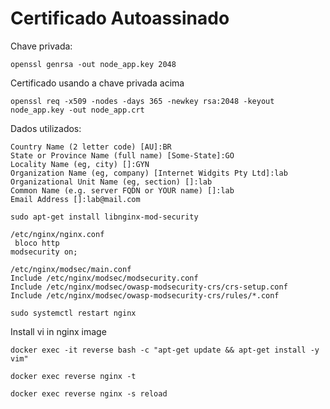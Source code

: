 # Certificado Autoassinado

Chave privada:
```
openssl genrsa -out node_app.key 2048
```

Certificado usando a chave privada acima

```
openssl req -x509 -nodes -days 365 -newkey rsa:2048 -keyout node_app.key -out node_app.crt
```

Dados utilizados:
```
Country Name (2 letter code) [AU]:BR
State or Province Name (full name) [Some-State]:GO
Locality Name (eg, city) []:GYN
Organization Name (eg, company) [Internet Widgits Pty Ltd]:lab
Organizational Unit Name (eg, section) []:lab
Common Name (e.g. server FQDN or YOUR name) []:lab
Email Address []:lab@mail.com
```

```
sudo apt-get install libnginx-mod-security
```

```
/etc/nginx/nginx.conf
 bloco http
modsecurity on;
```

```
/etc/nginx/modsec/main.conf
Include /etc/nginx/modsec/modsecurity.conf
Include /etc/nginx/modsec/owasp-modsecurity-crs/crs-setup.conf
Include /etc/nginx/modsec/owasp-modsecurity-crs/rules/*.conf

sudo systemctl restart nginx
```

Install vi in nginx image
```
docker exec -it reverse bash -c "apt-get update && apt-get install -y vim"
```

```
docker exec reverse nginx -t
```

```
docker exec reverse nginx -s reload

```